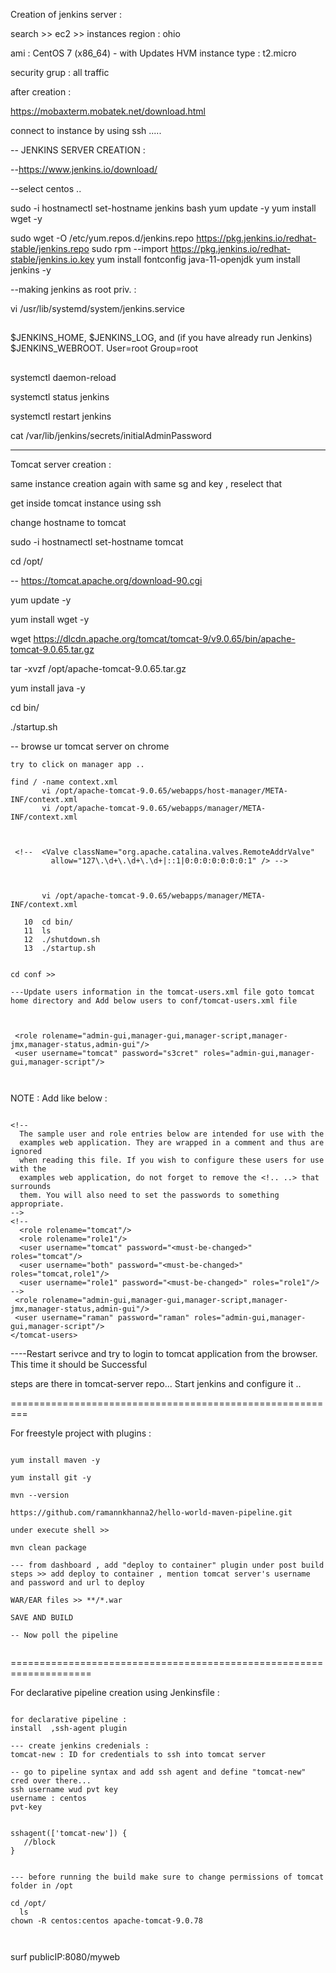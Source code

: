 Creation of jenkins server :

search >> ec2 >> instances
region : ohio

 ami : CentOS 7 (x86_64) - with Updates HVM
instance type : t2.micro

security grup : all traffic

after creation :

https://mobaxterm.mobatek.net/download.html

connect to instance by using ssh .....

--
JENKINS SERVER CREATION :

--https://www.jenkins.io/download/

--select centos ..


sudo -i
 hostnamectl set-hostname jenkins
 bash
yum update -y
yum install wget -y


sudo wget -O /etc/yum.repos.d/jenkins.repo https://pkg.jenkins.io/redhat-stable/jenkins.repo
sudo rpm --import https://pkg.jenkins.io/redhat-stable/jenkins.io.key
yum install fontconfig java-11-openjdk
yum install jenkins -y


--making jenkins as root priv. :

vi /usr/lib/systemd/system/jenkins.service

##
$JENKINS_HOME, $JENKINS_LOG, and (if you have already run Jenkins)
$JENKINS_WEBROOT.
User=root Group=root
##

systemctl daemon-reload

systemctl status jenkins

systemctl restart jenkins

cat /var/lib/jenkins/secrets/initialAdminPassword

-----


Tomcat server creation :

same instance creation again with same sg and key , reselect that

get inside tomcat instance using ssh

change hostname to tomcat

 sudo -i
hostnamectl set-hostname tomcat

cd /opt/

-- https://tomcat.apache.org/download-90.cgi

yum update -y

yum install wget -y

wget https://dlcdn.apache.org/tomcat/tomcat-9/v9.0.65/bin/apache-tomcat-9.0.65.tar.gz

tar -xvzf /opt/apache-tomcat-9.0.65.tar.gz

yum install java -y

cd bin/

./startup.sh

-- browse ur tomcat server on chrome

```
try to click on manager app ..

find / -name context.xml
       vi /opt/apache-tomcat-9.0.65/webapps/host-manager/META-INF/context.xml
       vi /opt/apache-tomcat-9.0.65/webapps/manager/META-INF/context.xml
       
       

 <!--  <Valve className="org.apache.catalina.valves.RemoteAddrValve"
         allow="127\.\d+\.\d+\.\d+|::1|0:0:0:0:0:0:0:1" /> -->
         
         

       vi /opt/apache-tomcat-9.0.65/webapps/manager/META-INF/context.xml
  
   10  cd bin/
   11  ls
   12  ./shutdown.sh
   13  ./startup.sh


cd conf >>

---Update users information in the tomcat-users.xml file goto tomcat home directory and Add below users to conf/tomcat-users.xml file



 <role rolename="admin-gui,manager-gui,manager-script,manager-jmx,manager-status,admin-gui"/>
 <user username="tomcat" password="s3cret" roles="admin-gui,manager-gui,manager-script"/>
  
  

```
NOTE : Add like below :

```

<!--
  The sample user and role entries below are intended for use with the
  examples web application. They are wrapped in a comment and thus are ignored
  when reading this file. If you wish to configure these users for use with the
  examples web application, do not forget to remove the <!.. ..> that surrounds
  them. You will also need to set the passwords to something appropriate.
-->
<!--
  <role rolename="tomcat"/>
  <role rolename="role1"/>
  <user username="tomcat" password="<must-be-changed>" roles="tomcat"/>
  <user username="both" password="<must-be-changed>" roles="tomcat,role1"/>
  <user username="role1" password="<must-be-changed>" roles="role1"/>
-->
 <role rolename="admin-gui,manager-gui,manager-script,manager-jmx,manager-status,admin-gui"/>
 <user username="raman" password="raman" roles="admin-gui,manager-gui,manager-script"/>
</tomcat-users>

```

----Restart serivce and try to login to tomcat application from the browser. This time it should be Successful

steps are there in tomcat-server repo...
Start jenkins and configure it ..


=========================================================

For freestyle project with plugins :
```

yum install maven -y

yum install git -y

mvn --version

https://github.com/ramannkhanna2/hello-world-maven-pipeline.git

under execute shell >>

mvn clean package

--- from dashboard , add "deploy to container" plugin under post build steps >> add deploy to container , mention tomcat server's username and password and url to deploy

WAR/EAR files >> **/*.war

SAVE AND BUILD

-- Now poll the pipeline


```
====================================================================

For declarative pipeline creation using Jenkinsfile :

```

for declarative pipeline :
install  ,ssh-agent plugin

--- create jenkins credenials :
tomcat-new : ID for credentials to ssh into tomcat server

-- go to pipeline syntax and add ssh agent and define "tomcat-new" cred over there...
ssh username wud pvt key 
username : centos
pvt-key


sshagent(['tomcat-new']) {
   //block
}


--- before running the build make sure to change permissions of tomcat folder in /opt

cd /opt/
  ls
chown -R centos:centos apache-tomcat-9.0.78



```

surf publicIP:8080/myweb
